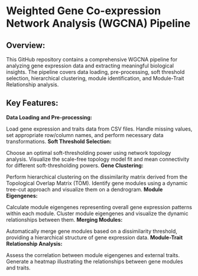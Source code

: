 # Weighted Gene Co-expression Network Analysis (WGCNA) Pipeline
## Overview:
This GitHub repository contains a comprehensive WGCNA pipeline for analyzing gene expression data and extracting meaningful biological insights. The pipeline covers data loading, pre-processing, soft threshold selection, hierarchical clustering, module identification, and Module-Trait Relationship analysis.

## Key Features:
**Data Loading and Pre-processing:**

Load gene expression and traits data from CSV files.
Handle missing values, set appropriate row/column names, and perform necessary data transformations.
**Soft Threshold Selection:**

Choose an optimal soft-thresholding power using network topology analysis.
Visualize the scale-free topology model fit and mean connectivity for different soft-thresholding powers.
**Gene Clustering:**

Perform hierarchical clustering on the dissimilarity matrix derived from the Topological Overlap Matrix (TOM).
Identify gene modules using a dynamic tree-cut approach and visualize them on a dendrogram.
**Module Eigengenes:**

Calculate module eigengenes representing overall gene expression patterns within each module.
Cluster module eigengenes and visualize the dynamic relationships between them.
**Merging Modules:**

Automatically merge gene modules based on a dissimilarity threshold, providing a hierarchical structure of gene expression data.
**Module-Trait Relationship Analysis:**

Assess the correlation between module eigengenes and external traits.
Generate a heatmap illustrating the relationships between gene modules and traits.

